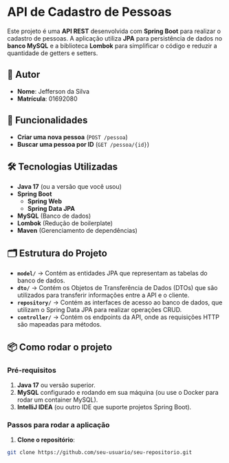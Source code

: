 # API de Cadastro de Pessoas

Este projeto é uma **API REST** desenvolvida com **Spring Boot** para realizar o cadastro de pessoas. A aplicação utiliza **JPA** para persistência de dados no **banco MySQL** e a biblioteca **Lombok** para simplificar o código e reduzir a quantidade de getters e setters.

## 👤 Autor

- **Nome**: Jefferson da Silva  
- **Matrícula**: 01692080

## 🚀 Funcionalidades

- **Criar uma nova pessoa** (`POST /pessoa`)
- **Buscar uma pessoa por ID** (`GET /pessoa/{id}`)

## 🛠️ Tecnologias Utilizadas

- **Java 17** (ou a versão que você usou)
- **Spring Boot**
  - **Spring Web**
  - **Spring Data JPA**
- **MySQL** (Banco de dados)
- **Lombok** (Redução de boilerplate)
- **Maven** (Gerenciamento de dependências)

## 🗂️ Estrutura do Projeto

- **`model/`** → Contém as entidades JPA que representam as tabelas do banco de dados.
- **`dto/`** → Contém os Objetos de Transferência de Dados (DTOs) que são utilizados para transferir informações entre a API e o cliente.
- **`repository/`** → Contém as interfaces de acesso ao banco de dados, que utilizam o Spring Data JPA para realizar operações CRUD.
- **`controller/`** → Contém os endpoints da API, onde as requisições HTTP são mapeadas para métodos.

## 📦 Como rodar o projeto

### Pré-requisitos

1. **Java 17** ou versão superior.
2. **MySQL** configurado e rodando em sua máquina (ou use o Docker para rodar um container MySQL).
3. **IntelliJ IDEA** (ou outro IDE que suporte projetos Spring Boot).
   
### Passos para rodar a aplicação

1. **Clone o repositório**:

```bash
git clone https://github.com/seu-usuario/seu-repositorio.git
